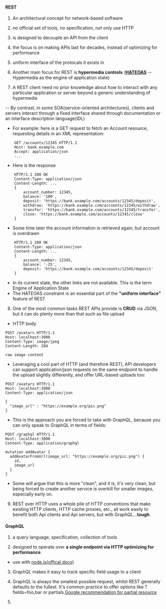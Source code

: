 #### REST
1. An architectural concept for network-based software

2. no official set of tools, no specification, not only use HTTP

3. is designed to decouple an API from the client

4. the focus is on making APIs last for decades, 
   instead of optimizing for performance

5. uniform interface of the protocals it exists in

6. Another main focus for REST is **hypermedia controls** (**[HATEOAS](https://en.wikipedia.org/wiki/HATEOAS)** -- Hypermedia as the engine of application state)

7. A REST client need no prior knowledge about how to interact with any particular application or server beyond a generic understanding of hypermedia

-- By contrast, in some SOA(service-oriented architectures), clients and servers interact through a fixed interface shared through documentation or an interface description language(IDL)

- For example: here is a GET request to fetch an Account resource, requesting details in an XML representation:
```
	GET /accounts/12345 HTTP/1.1
    Host: bank.example.com
    Accept: application/json
    ...
```
- Here is the response
```
	HTTP/1.1 200 OK
    Content-Type: application/json
    Content-Length: ...
    {
		account_number: 12345,
		balance: '100',
		deposit: 'https://bank.example.com/accounts/12345/deposit',
		withdraw: 'https://bank.example.com/accounts/12345/withdraw',
		transfer: 'https://bank.example.com/accounts/12345/transfer',
		close: 'https://bank.example.com/accounts/12345/close'
    }
```
- Some time later the account information is retrieved again, but account is overdrawn
```
	HTTP/1.1 200 OK
    Content-Type: application/json
    Content-Length: ...
    {
		account_number: 12345,
		balance: '-25',
		deposit: 'https://bank.example.com/accounts/12345/deposit'
    }
```
- In its current state, the other links are not available. This is the term Engine of Application State
- The HATEOAS constraint is an essential part of the **"uniform interface"** feature of REST

8. One of the most common tasks REST APIs provide is **CRUD** via JSON, but it can do plenty more than that such as file upload
- HTTP body
```
POST /avatars HTTP/1.1
Host: localhost:3000
Content-Type: image/jpeg
Content-Length: 284

raw image content
```
- Leveraging a cool part of HTTP (and therefore REST), API developers can support application/json requests on the same endpoint to handle the upload slightly differently, and offer URL-based uploads too:
```
POST /avatars HTTP/1.1
Host: localhost:3000
Content-Type: application/json

{
  "image_url" : "https://example.org/pic.png"
}
```
- This is the approach you are forced to take with GraphQL, because you can only speak to GraphQL in terms of fields:
```
POST /graphql HTTP/1.1
Host: localhost:3000
Content-Type: application/graphql

mutation addAvatar {
  addAvatarFromUrl(image_url: "https://example.org/pic.png") {
    id,
    image_url
  }
}
```
- Some will argue that this is more "clean", and it is, it's very clean, but being forced to create another service is overkill for smaller images, especially early on. 

9. REST over HTTP uses a whole pile of HTTP conventions that make existing HTTP clients, HTTP cache proxies, etc., all work easily to benefit both Api clients and Api servers, but with GraphQL...**tough**.



#### GraphQL
1. a query language, specification, collection of tools

2. designed to operate over **a single endpoint via HTTP optimizing for performance**
- use with [node.js(offical docs)](http://graphql.org/graphql-js/)

3. GraphQL makes it easy to track specific field usage to a client

4. GraphQL is always the smallest possible request, whilst REST generally defaults to the fullest. It's common practice to offer options like ?fields=foo,bar or partials.[Google recommendation for partial resource](https://developers.google.com/google-apps/tasks/performance#partial)

5.
